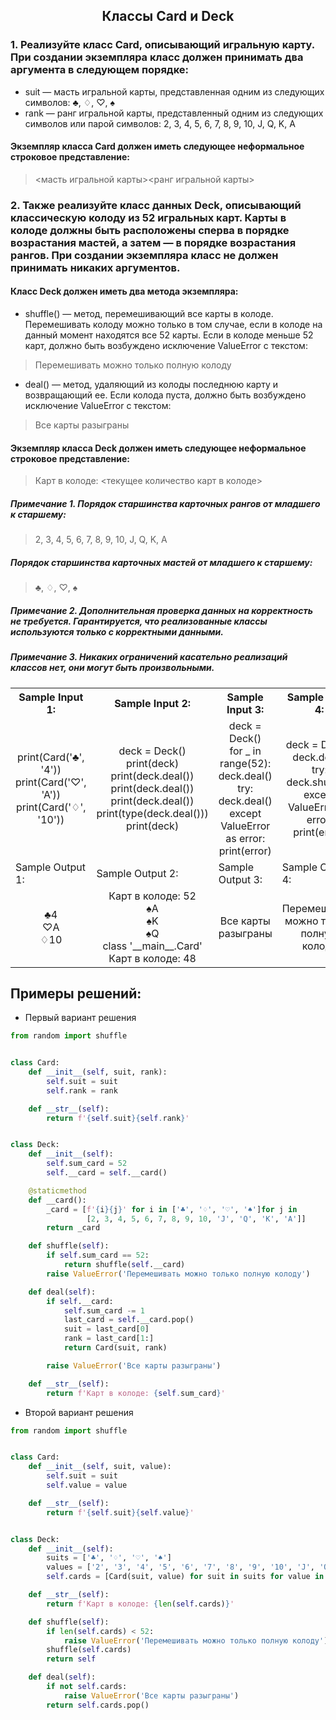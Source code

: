 <h2 style="text-align:center">Классы Card и Deck</h2>


### 1. Реализуйте класс Card, описывающий игральную карту. При создании экземпляра класс должен принимать два аргумента в следующем порядке:

* suit — масть игральной карты, представленная одним из следующих символов:
♣, ♢, ♡, ♠
* rank — ранг игральной карты, представленный одним из следующих символов или парой символов:
2, 3, 4, 5, 6, 7, 8, 9, 10, J, Q, K, A
#### Экземпляр класса Card должен иметь следующее неформальное строковое представление:

> <масть игральной карты><ранг игральной карты>
### 2. Также реализуйте класс данных Deck, описывающий классическую колоду из 52 игральных карт. Карты в колоде должны быть расположены сперва в порядке возрастания мастей, а затем — в порядке возрастания рангов. При создании экземпляра класс не должен принимать никаких аргументов.

#### Класс Deck должен иметь два метода экземпляра:

* shuffle() — метод, перемешивающий все карты в колоде. Перемешивать колоду можно только в том случае, если в колоде на данный момент находятся все 52 карты. Если в колоде меньше 52 карт, должно быть возбуждено исключение ValueError с текстом:
> Перемешивать можно только полную колоду
* deal() — метод, удаляющий из колоды последнюю карту и возвращающий ее. Если колода пуста, должно быть возбуждено исключение ValueError с текстом:
> Все карты разыграны
#### Экземпляр класса Deck должен иметь следующее неформальное строковое представление:

> Карт в колоде: <текущее количество карт в колоде>
##### Примечание 1. Порядок старшинства карточных рангов от младшего к старшему:

> 2, 3, 4, 5, 6, 7, 8, 9, 10, J, Q, K, A
##### Порядок старшинства карточных мастей от младшего к старшему:

> ♣, ♢, ♡, ♠
##### Примечание 2. Дополнительная проверка данных на корректность не требуется. Гарантируется, что реализованные классы используются только с корректными данными.

##### Примечание 3. Никаких ограничений касательно реализаций классов нет, они могут быть произвольными.

<table align="center">
  <tbody>
    <tr>
      <th>Sample Input 1: </th>
      <th>Sample Input 2: </th>
      <th>Sample Input 3: </th>
      <th>Sample Input 4: </th>
    </tr>
    <tr>
      <td align="center">print(Card('♣', '4'))<br>
                        print(Card('♡', 'A'))<br>
                        print(Card('♢', '10'))<br></td>
      <td align="center">deck = Deck()<br>
                          print(deck)<br>
                          print(deck.deal())<br>
                          print(deck.deal())<br>
                          print(deck.deal())<br>
                          print(type(deck.deal()))<br>
                          print(deck)<br></td>
      <td align="center">deck = Deck()<br>
                        for _ in range(52):<br>
                            deck.deal()<br>
                        try:<br>
                            deck.deal()<br>
                        except ValueError as error:<br>
                            print(error)<br></td>
      <td align="center">deck = Deck()<br>
                          deck.deal()<br>
                          try:<br>
                              deck.shuffle()<br>
                          except ValueError as error:<br>
                              print(error)<br></td>
    </tr>
    <tr>
      <td>Sample Output 1:</td>
      <td>Sample Output 2:</td>
      <td>Sample Output 3:</td>
      <td>Sample Output 4:</td>
      </tr>
    <tr>
      <td align="center">
                        ♣4<br>
                        ♡A<br>
                        ♢10<br>
      </td>
      <td align="center">
                        Карт в колоде: 52<br>
                        ♠A<br>
                        ♠K<br>
                        ♠Q<br>
                        class '__main__.Card'<br>
                        Карт в колоде: 48<br>
      </td>
      <td align="center">
                        Все карты разыграны<br>
      </td>
      <td align="center">
                        Перемешивать можно только полную колоду<br>
      </td>
    </tr>
  </tbody>
</table>



## Примеры решений:
* Первый вариант решения
```python
from random import shuffle


class Card:
    def __init__(self, suit, rank):
        self.suit = suit
        self.rank = rank

    def __str__(self):
        return f'{self.suit}{self.rank}'


class Deck:
    def __init__(self):
        self.sum_card = 52
        self.__card = self.__card()

    @staticmethod
    def __card():
        _card = [f'{i}{j}' for i in ['♣', '♢', '♡', '♠']for j in
                 [2, 3, 4, 5, 6, 7, 8, 9, 10, 'J', 'Q', 'K', 'A']]
        return _card

    def shuffle(self):
        if self.sum_card == 52:
            return shuffle(self.__card)
        raise ValueError('Перемешивать можно только полную колоду')

    def deal(self):
        if self.__card:
            self.sum_card -= 1
            last_card = self.__card.pop()
            suit = last_card[0]
            rank = last_card[1:]
            return Card(suit, rank)

        raise ValueError('Все карты разыграны')

    def __str__(self):
        return f'Карт в колоде: {self.sum_card}'
```
* Второй вариант решения

```python
from random import shuffle


class Card:
    def __init__(self, suit, value):
        self.suit = suit
        self.value = value

    def __str__(self):
        return f'{self.suit}{self.value}'


class Deck:
    def __init__(self):
        suits = ['♣', '♢', '♡', '♠']
        values = ['2', '3', '4', '5', '6', '7', '8', '9', '10', 'J', 'Q', 'K', 'A']
        self.cards = [Card(suit, value) for suit in suits for value in values]

    def __str__(self):
        return f'Карт в колоде: {len(self.cards)}'

    def shuffle(self):
        if len(self.cards) < 52:
            raise ValueError('Перемешивать можно только полную колоду')
        shuffle(self.cards)
        return self

    def deal(self):
        if not self.cards:
            raise ValueError('Все карты разыграны')
        return self.cards.pop()
```


